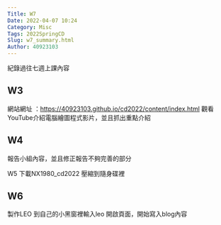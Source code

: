 ```yaml
---
Title: W7
Date: 2022-04-07 10:24
Category: Misc
Tags: 2022SpringCD
Slug: w7_summary.html
Author: 40923103
---
```


紀錄過往七週上課內容

<!-- PELICAN_END_SUMMARY -->

W3
----
網站網址 ：https://40923103.github.io/cd2022/content/index.html 
觀看YouTube介紹電腦繪圖程式影片，並且抓出重點介紹


W4
----
報告小組內容，並且修正報告不夠完善的部分

W5
下載NX1980_cd2022 壓縮到隨身碟裡

W6
----
製作LEO 
到自己的小黑窗裡輸入leo
開啟頁面，開始寫入blog內容